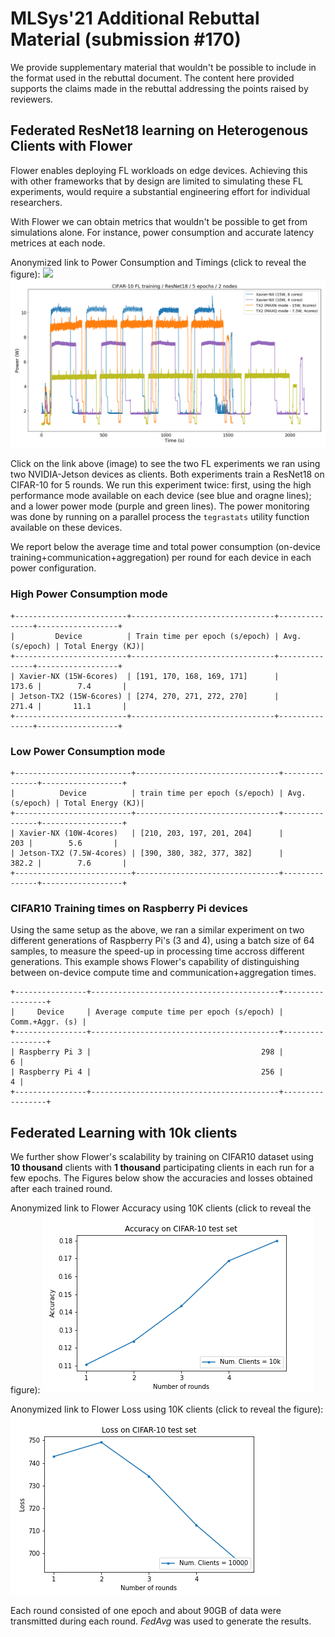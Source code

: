 

# MLSys'21 Additional Rebuttal Material (submission #170)

We provide supplementary material that wouldn't be possible to include in the format used in the rebuttal document. The content here provided supports the claims made in the rebuttal addressing the points raised by reviewers.


## Federated ResNet18 learning on Heterogenous Clients with Flower

Flower enables deploying FL workloads on edge devices. Achieving this with other frameworks that by design are limited to simulating these FL experiments, would require a substantial engineering effort for individual researchers. 

With Flower we can obtain metrics that wouldn't be possible to get from simulations alone. For instance, power consumption and accurate latency metrices at each node. 


Anonymized link to Power Consumption and Timings (click to reveal the figure):
<img src="https://user-images.githubusercontent.com/847743/101476321-7bf34800-3945-11eb-9650-c4060352c1a5.png">
![image](media/ResNet18_federated.png)

Click on the link above (image) to see the two FL experiments we ran using two NVIDIA-Jetson devices as clients. Both experiments train a ResNet18 on CIFAR-10 for 5 rounds. We run this experiment twice: first, using the high performance mode available on each device (see blue and oragne lines); and a lower power mode (purple and green lines). The power monitoring was done by running on a parallel process the `tegrastats` utility function available on these devices.


We report below the average time and total power consumption (on-device training+communication+aggregation) per round for each device in each power configuration.

### High Power Consumption mode


```
+-------------------------+--------------------------------+---------------+------------------+
|         Device          | Train time per epoch (s/epoch) | Avg.(s/epoch) | Total Energy (KJ)|
+-------------------------+--------------------------------+---------------+------------------+
| Xavier-NX (15W-6cores)  | [191, 170, 168, 169, 171]      |         173.6 |        7.4       |
| Jetson-TX2 (15W-6cores) | [274, 270, 271, 272, 270]      |         271.4 |       11.1       |
+-------------------------+--------------------------------+---------------+------------------+
```

### Low Power Consumption mode
```
+--------------------------+--------------------------------+---------------+------------------+
|          Device          | train time per epoch (s/epoch) | Avg.(s/epoch) | Total Energy (KJ)|
+--------------------------+--------------------------------+---------------+------------------+
| Xavier-NX (10W-4cores)   | [210, 203, 197, 201, 204]      |           203 |        5.6       |
| Jetson-TX2 (7.5W-4cores) | [390, 380, 382, 377, 382]      |         382.2 |        7.6       |
+--------------------------+--------------------------------+---------------+------------------+
```

###  CIFAR10 Training times on Raspberry Pi devices

Using the same setup as the above, we ran a similar experiment on two different generations of Raspberry Pi's (3 and 4), using a batch size of 64 samples, to measure the speed-up in processing time accross different generations.
This example shows Flower's capability of distinguishing between on-device compute time and communication+aggregation times.

```
+----------------+------------------------------------------+-----------------+
|     Device     | Average compute time per epoch (s/epoch) | Comm.+Aggr. (s) |
+----------------+------------------------------------------+-----------------+
| Raspberry Pi 3 |                                      298 |               6 |
| Raspberry Pi 4 |                                      256 |               4 |
+----------------+------------------------------------------+-----------------+
```


## Federated Learning with 10k clients

We further show Flower's scalability by training on CIFAR10 dataset using **10 thousand** clients with **1 thousand** participating clients in each run for a few epochs. The Figures below show the accuracies and losses obtained after each trained round.

Anonymized link to Flower Accuracy using 10K clients (click to reveal the figure): 
![image](media/flwr_cifar10_10k_accuracy.png) 

Anonymized link to Flower Loss using 10K clients (click to reveal the figure): 
![image](media/flwr_cifar10_10k_loss.png)

Each round consisted of one epoch and about 90GB of data were transmitted during each round. *FedAvg* was used to generate the results.  


